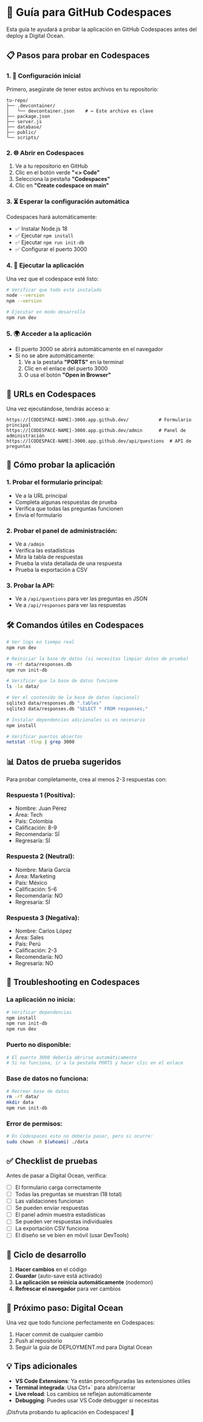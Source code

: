 # 🚀 Guía para GitHub Codespaces

Esta guía te ayudará a probar la aplicación en GitHub Codespaces antes del deploy a Digital Ocean.

## 📋 Pasos para probar en Codespaces

### 1. 🔧 Configuración inicial

Primero, asegúrate de tener estos archivos en tu repositorio:

```
tu-repo/
├── .devcontainer/
│   └── devcontainer.json    # ← Este archivo es clave
├── package.json
├── server.js
├── database/
├── public/
└── scripts/
```

### 2. 🌐 Abrir en Codespaces

1. Ve a tu repositorio en GitHub
2. Clic en el botón verde **"<> Code"**
3. Selecciona la pestaña **"Codespaces"**
4. Clic en **"Create codespace on main"**

### 3. ⏳ Esperar la configuración automática

Codespaces hará automáticamente:
- ✅ Instalar Node.js 18
- ✅ Ejecutar `npm install`
- ✅ Ejecutar `npm run init-db`
- ✅ Configurar el puerto 3000

### 4. 🚀 Ejecutar la aplicación

Una vez que el codespace esté listo:

```bash
# Verificar que todo esté instalado
node --version
npm --version

# Ejecutar en modo desarrollo
npm run dev
```

### 5. 🌍 Acceder a la aplicación

- El puerto 3000 se abrirá automáticamente en el navegador
- Si no se abre automáticamente:
  1. Ve a la pestaña **"PORTS"** en la terminal
  2. Clic en el enlace del puerto 3000
  3. O usa el botón **"Open in Browser"**

## 🔗 URLs en Codespaces

Una vez ejecutándose, tendrás acceso a:

```
https://[CODESPACE-NAME]-3000.app.github.dev/           # Formulario principal
https://[CODESPACE-NAME]-3000.app.github.dev/admin      # Panel de administración
https://[CODESPACE-NAME]-3000.app.github.dev/api/questions  # API de preguntas
```

## 🧪 Cómo probar la aplicación

### 1. **Probar el formulario principal:**
- Ve a la URL principal
- Completa algunas respuestas de prueba
- Verifica que todas las preguntas funcionen
- Envía el formulario

### 2. **Probar el panel de administración:**
- Ve a `/admin`
- Verifica las estadísticas
- Mira la tabla de respuestas
- Prueba la vista detallada de una respuesta
- Prueba la exportación a CSV

### 3. **Probar la API:**
- Ve a `/api/questions` para ver las preguntas en JSON
- Ve a `/api/responses` para ver las respuestas

## 🛠️ Comandos útiles en Codespaces

```bash
# Ver logs en tiempo real
npm run dev

# Reiniciar la base de datos (si necesitas limpiar datos de prueba)
rm -rf data/responses.db
npm run init-db

# Verificar que la base de datos funcione
ls -la data/

# Ver el contenido de la base de datos (opcional)
sqlite3 data/responses.db ".tables"
sqlite3 data/responses.db "SELECT * FROM responses;"

# Instalar dependencias adicionales si es necesario
npm install

# Verificar puertos abiertos
netstat -tlnp | grep 3000
```

## 📊 Datos de prueba sugeridos

Para probar completamente, crea al menos 2-3 respuestas con:

### Respuesta 1 (Positiva):
- Nombre: Juan Pérez
- Área: Tech
- País: Colombia
- Calificación: 8-9
- Recomendaría: SÍ
- Regresaría: SÍ

### Respuesta 2 (Neutral):
- Nombre: María García
- Área: Marketing
- País: México
- Calificación: 5-6
- Recomendaría: NO
- Regresaría: SÍ

### Respuesta 3 (Negativa):
- Nombre: Carlos López
- Área: Sales
- País: Perú
- Calificación: 2-3
- Recomendaría: NO
- Regresaría: NO

## 🐛 Troubleshooting en Codespaces

### **La aplicación no inicia:**
```bash
# Verificar dependencias
npm install
npm run init-db
npm run dev
```

### **Puerto no disponible:**
```bash
# El puerto 3000 debería abrirse automáticamente
# Si no funciona, ir a la pestaña PORTS y hacer clic en el enlace
```

### **Base de datos no funciona:**
```bash
# Recrear base de datos
rm -rf data/
mkdir data
npm run init-db
```

### **Error de permisos:**
```bash
# En Codespaces esto no debería pasar, pero si ocurre:
sudo chown -R $(whoami) ./data
```

## ✅ Checklist de pruebas

Antes de pasar a Digital Ocean, verifica:

- [ ] El formulario carga correctamente
- [ ] Todas las preguntas se muestran (18 total)
- [ ] Las validaciones funcionan
- [ ] Se pueden enviar respuestas
- [ ] El panel admin muestra estadísticas
- [ ] Se pueden ver respuestas individuales
- [ ] La exportación CSV funciona
- [ ] El diseño se ve bien en móvil (usar DevTools)

## 🔄 Ciclo de desarrollo

1. **Hacer cambios** en el código
2. **Guardar** (auto-save está activado)
3. **La aplicación se reinicia automáticamente** (nodemon)
4. **Refrescar el navegador** para ver cambios

## 🎯 Próximo paso: Digital Ocean

Una vez que todo funcione perfectamente en Codespaces:

1. Hacer commit de cualquier cambio
2. Push al repositorio
3. Seguir la guía de DEPLOYMENT.md para Digital Ocean

## 💡 Tips adicionales

- **VS Code Extensions**: Ya están preconfiguradas las extensiones útiles
- **Terminal integrada**: Usa Ctrl+` para abrir/cerrar
- **Live reload**: Los cambios se reflejan automáticamente
- **Debugging**: Puedes usar VS Code debugger si necesitas

¡Disfruta probando tu aplicación en Codespaces! 🎉
